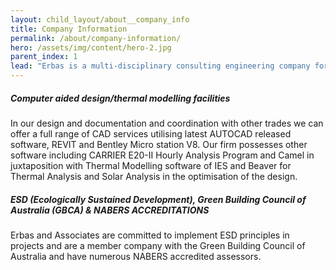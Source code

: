```yaml
---
layout: child_layout/about__company_info
title: Company Information
permalink: /about/company-information/
hero: /assets/img/content/hero-2.jpg
parent_index: 1
lead: "Erbas is a multi-disciplinary consulting engineering company formed in 1997 and securing in excess of 5,500 commissions to date. This level of success over this short period of time is a reflection of the level of commitment to our client’s requirements."
---
```


##### Computer aided design/thermal modelling facilities

In our design and documentation and coordination with other trades we can offer a full range of CAD services utilising latest AUTOCAD released software, REVIT and Bentley Micro station V8. Our firm possesses other software including CARRIER E20-II Hourly Analysis Program and Camel in juxtaposition with Thermal Modelling software of IES and Beaver for Thermal Analysis and Solar Analysis in the optimisation of the design. 

##### ESD (Ecologically Sustained Development), Green Building Council of Australia (GBCA) & NABERS ACCREDITATIONS

Erbas and Associates are committed to implement ESD principles in projects and are a member company with the Green Building Council of Australia and have numerous NABERS accredited assessors.
